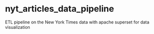 # nyt_articles_data_pipeline
ETL pipeline on the New York Times data with apache superset for data visualization
